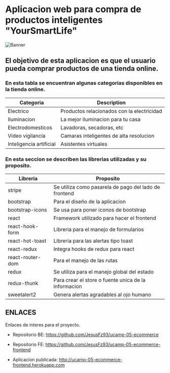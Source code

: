 # Aplicacion web para compra de productos inteligentes "YourSmartLife"

![Banner](/src/assets/Banner.PNG)

## El objetivo de esta aplicacion es que el usuario pueda comprar productos de una tienda online.

### En esta tabla se encuentran algunas categorias disponibles en la tienda online.

| Categoria               | Description                                |
| ----------------------- | ------------------------------------------ |
| Electrico               | Productos relacionados con la electricidad |
| Iluminacion             | La mejor iluminacion para tu casa          |
| Electrodomesticos       | Lavadoras, secadoras, etc                  |
| Video vigilancia        | Camaras inteligentes de alta resolucion    |
| Inteligencia artificial | Asistentes virtuales                       |

### En esta seccion se describen las librerias utilizadas y su proposito.

| Libreria         | Proposito                                             |
| ---------------- | ----------------------------------------------------- |
| stripe           | Se utiliza como pasarela de pago del lado de frontend |
| bootstrap        | Para el diseño de la aplicacion                       |
| bootstrap-icons  | Se usa para poner iconos de bootstrap                 |
| react            | Framework utilizado para hacer el frontend            |
| react-hook-form  | Libreria para el manejo de formularios                |
| react-hot-toast  | Libreria para las alertas tipo toast                  |
| react-redux      | Integra hooks de redux para react                     |
| react-router-dom | Para el manejo de las rutas                           |
| redux            | Se utiliza para el manejo global del estado           |
| redux-thunk      | Para crear el store o fuente unica de la informacion  |
| sweetalert2      | Genera alertas agradables al ojo humano               |

## ENLACES

Enlaces de interes para el proyecto.

- Repositorio BE: https://github.com/JesusFz93/ucamp-05-ecommerce
- Repositorio FE: https://github.com/JesusFz93/ucamp-05-ecommerce-frontend

- Aplicacion publicada: http://ucamp-05-ecommerce-frontend.herokuapp.com